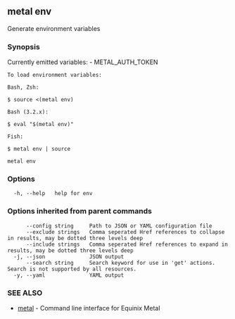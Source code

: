 ## metal env

Generate environment variables

### Synopsis

Currently emitted variables:
	- METAL_AUTH_TOKEN

	To load environment variables:

	Bash, Zsh:

	$ source <(metal env)

	Bash (3.2.x):

	$ eval "$(metal env)"

	Fish:

	$ metal env | source
	

```
metal env
```

### Options

```
  -h, --help   help for env
```

### Options inherited from parent commands

```
      --config string     Path to JSON or YAML configuration file
      --exclude strings   Comma seperated Href references to collapse in results, may be dotted three levels deep
      --include strings   Comma seperated Href references to expand in results, may be dotted three levels deep
  -j, --json              JSON output
      --search string     Search keyword for use in 'get' actions. Search is not supported by all resources.
  -y, --yaml              YAML output
```

### SEE ALSO

* [metal](metal.md)	 - Command line interface for Equinix Metal


